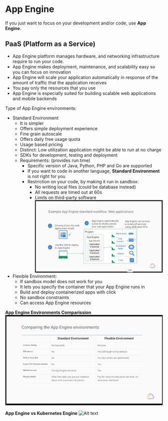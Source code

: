 # App Engine

If you just want to focus on your development and/or code, use **App Engine**.

## PaaS (Platform as a Service)
* App Engine platform manages hardware, and networking infrastructure require to run your code.
* App Engine makes deployment, maintenance, and scalability easy so you can focus on innovation
* App Engine will scale your application automatically in response of the amount of traffic that the application receives
* You pay only the resources that you use
* App Engine is especially suited for building scalable web applications and mobile backends

Type of App Engine environments:
* Standard Environment
  * It is simpler
  * Offers simple deployment experience
  * Fine grain autoscale
  * Offers daily free usage quota
  * Usage based pricing
  * Distinct: Low utilization application might be able to run at no charge
  * SDKs for development, testing and deployment
  * Requirements: (provides run time)
    * Specific version of Java, Python, PHP and Go are supported
    * If you want to code in another language, **Standard Environment** is not right for you
    * Restriction on your code, by making it run in sandbox:
      * No writing local files (could be database instead)
      * All requests are timed out at 60s
      * Limits on third-party software
      ![Alt text](images/appenginestandardworkflow.png?raw=true "App Engine Standard Workflow")
* Flexible Environment:
  * If sandbox model does not work for you
  * It lets you specify the container that your App Engine runs in
  * Build and deploy containerized apps with click
  * No sandbox constraints
  * Can access App Engine resources
  
**App Engine Environments Comparission**
![Alt text](images/appengineenvscomparison.png?raw=true "App Engine Envs Comparisson")

**App Engine vs Kubernetes Engine**
![Alt text](images/appenginevskubernetesengine.png]?raw=true "App Engine Vs Kubernetes Engine")
